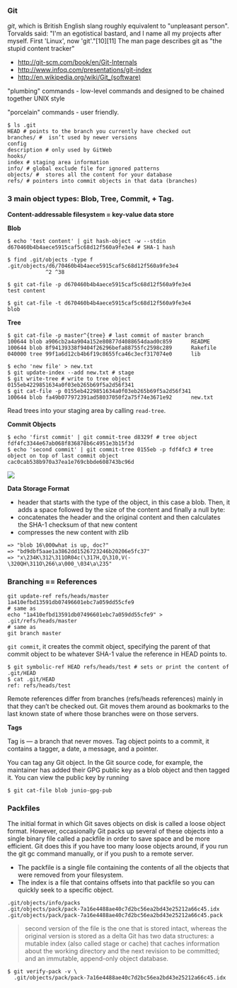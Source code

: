 ### Git

_git_, which is British English slang roughly equivalent to "unpleasant person". Torvalds said: "I'm an egotistical bastard, and I name all my projects after myself. First 'Linux', now 'git'."[10][11] The man page describes git as "the stupid content tracker"
 
* http://git-scm.com/book/en/Git-Internals
* http://www.infoq.com/presentations/git-index
* http://en.wikipedia.org/wiki/Git_(software)

"plumbing" commands - low-level commands and designed to be chained together UNIX style

"porcelain" commands - user friendly.

```
$ ls .git
HEAD # points to the branch you currently have checked out
branches/ #  isn’t used by newer versions
config
description # only used by GitWeb
hooks/
index # staging area information
info/ # global exclude file for ignored patterns
objects/ #  stores all the content for your database
refs/ # pointers into commit objects in that data (branches)
```

### 3 main object types: Blob, Tree, Commit, + Tag.

__Content-addressable filesystem = key-value data store__

__Blob__

```
$ echo 'test content' | git hash-object -w --stdin
d670460b4b4aece5915caf5c68d12f560a9fe3e4 # SHA-1 hash
```
```
$ find .git/objects -type f
.git/objects/d6/70460b4b4aece5915caf5c68d12f560a9fe3e4
            ^2 ^38
```
```
$ git cat-file -p d670460b4b4aece5915caf5c68d12f560a9fe3e4
test content
```
```
$ git cat-file -t d670460b4b4aece5915caf5c68d12f560a9fe3e4
blob
```

__Tree__

```
$ git cat-file -p master^{tree} # last commit of master branch
100644 blob a906cb2a4a904a152e80877d4088654daad0c859      README
100644 blob 8f94139338f9404f26296befa88755fc2598c289      Rakefile
040000 tree 99f1a6d12cb4b6f19c8655fca46c3ecf317074e0      lib
```

```
$ echo 'new file' > new.txt
$ git update-index --add new.txt # stage
$ git write-tree # write to tree object
0155eb4229851634a0f03eb265b69f5a2d56f341
$ git cat-file -p 0155eb4229851634a0f03eb265b69f5a2d56f341 
100644 blob fa49b077972391ad58037050f2a75f74e3671e92      new.txt
```

Read trees into your staging area by calling `read-tree`.
 
__Commit Objects__

```
$ echo 'first commit' | git commit-tree d8329f # tree object
fdf4fc3344e67ab068f836878b6c4951e3b15f3d
$ echo 'second commit' | git commit-tree 0155eb -p fdf4fc3 # tree object on top of last commit object
cac0cab538b970a37ea1e769cbbde608743bc96d
```

![](http://git-scm.com/figures/18333fig0903-tn.png)

__Data Storage Format__

* header that starts with the type of the object, in this case a blob. Then, it adds a space followed by the size of the content and finally a null byte:
* concatenates the header and the original content and then calculates the SHA-1 checksum of that new content
* compresses the new content with zlib

```
=> "blob 16\000what is up, doc?"
=> "bd9dbf5aae1a3862dd1526723246b20206e5fc37"
=> "x\234K\312\311OR04c(\317H,Q\310,V(-\320QH\311O\266\a\000_\034\a\235"
```

### Branching == References
```
git update-ref refs/heads/master 1a410efbd13591db07496601ebc7a059dd55cfe9
# same as
echo "1a410efbd13591db07496601ebc7a059dd55cfe9" > .git/refs/heads/master 
# same as
git branch master 
```

`git commit`, it creates the commit object, specifying the parent of that commit object to be whatever SHA-1 value the reference in HEAD points to.

```
$ git symbolic-ref HEAD refs/heads/test # sets or print the content of .git/HEAD
$ cat .git/HEAD
ref: refs/heads/test
```

Remote references differ from branches (refs/heads references) mainly in that they can’t be checked out. Git moves them around as bookmarks to the last known state of where those branches were on those servers.

__Tags__

Tag is — a branch that never moves. Tag object points to a commit, it contains a tagger, a date, a message, and a pointer.

You can tag any Git object. In the Git source code, for example, the maintainer has added their GPG public key as a blob object and then tagged it. You can view the public key by running

`$ git cat-file blob junio-gpg-pub`

### Packfiles

The initial format in which Git saves objects on disk is called a loose object format. However, occasionally Git packs up several of these objects into a single binary file called a packfile in order to save space and be more efficient. Git does this if you have too many loose objects around, if you run the git gc command manually, or if you push to a remote server. 

* The packfile is a single file containing the contents of all the objects that were removed from your filesystem. 
* The index is a file that contains offsets into that packfile so you can quickly seek to a specific object.

```
.git/objects/info/packs
.git/objects/pack/pack-7a16e4488ae40c7d2bc56ea2bd43e25212a66c45.idx
.git/objects/pack/pack-7a16e4488ae40c7d2bc56ea2bd43e25212a66c45.pack
```

>  second version of the file is the one that is stored intact, whereas the original version is stored as a delta
Git has two data structures: a mutable index (also called stage or cache) that caches information about the working directory and the next revision to be committed; and an immutable, append-only object database.

```
$ git verify-pack -v \
  .git/objects/pack/pack-7a16e4488ae40c7d2bc56ea2bd43e25212a66c45.idx
```

